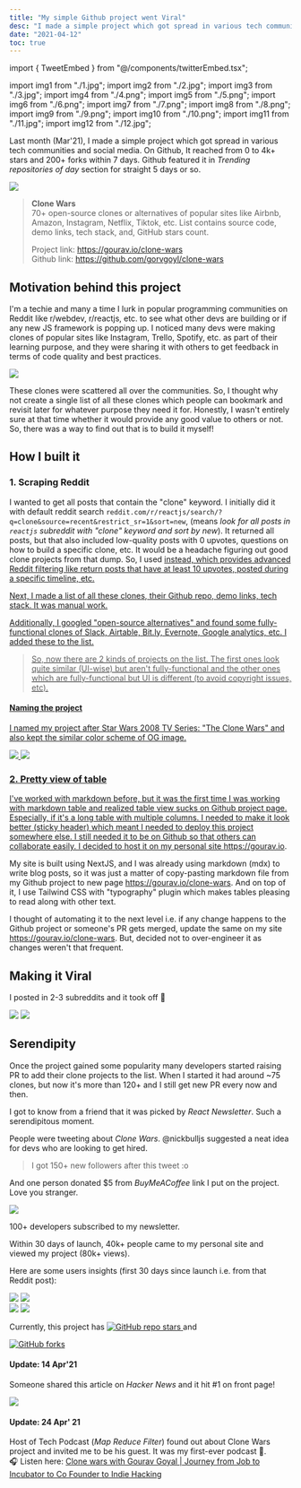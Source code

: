 ```yaml
---
title: "My simple Github project went Viral"
desc: "I made a simple project which got spread in various tech communities and social media. Github featured it in 'Trending repositories of day' section"
date: "2021-04-12"
toc: true
---
```


import { TweetEmbed } from "@/components/twitterEmbed.tsx";

import img1 from "./1.jpg";
import img2 from "./2.jpg";
import img3 from "./3.jpg";
import img4 from "./4.png";
import img5 from "./5.png";
import img6 from "./6.png";
import img7 from "./7.png";
import img8 from "./8.png";
import img9 from "./9.png";
import img10 from "./10.png";
import img11 from "./11.jpg";
import img12 from "./12.jpg";

Last month (Mar'21), I made a simple project which got spread in various tech communities and social media. On Github, It reached from 0 to 4k+ stars and 200+ forks within 7 days. Github featured it in _Trending repositories of day_ section for straight 5 days or so.

<Img src={img1} type="ss" className="md:w-2/3" caption="Trending on Github - 13 Mar'21" />

> **Clone Wars**  
> 70+ open-source clones or alternatives of popular sites like Airbnb, Amazon, Instagram, Netflix, Tiktok, etc. List contains source code, demo links, tech stack, and, GitHub stars count.
>
> Project link: https://gourav.io/clone-wars  
> Github link: https://github.com/gorvgoyl/clone-wars

## Motivation behind this project

I'm a techie and many a time I lurk in popular programming communities on Reddit like r/webdev, r/reactjs, etc. to see what other devs are building or if any new JS framework is popping up. I noticed many devs were making clones of popular sites like Instagram, Trello, Spotify, etc. as part of their learning purpose, and they were sharing it with others to get feedback in terms of code quality and best practices.

<Img src={img11} type="ss"  caption="devs sharing their projects in r/reactjs" />

These clones were scattered all over the communities. So, I thought why not create a single list of all these clones which people can bookmark and revisit later for whatever purpose they need it for. Honestly, I wasn't entirely sure at that time whether it would provide any good value to others or not. So, there was a way to find out that is to build it myself!

## How I built it

### 1. Scraping Reddit

I wanted to get all posts that contain the "clone" keyword. I initially did it with default reddit search `reddit.com/r/reactjs/search/?q=clone&source=recent&restrict_sr=1&sort=new`, (means _look for all posts in `reactjs` subreddit with "clone" keyword and sort by new_). It returned all posts, but that also included low-quality posts with 0 upvotes, questions on how to build a specific clone, etc. It would be a headache figuring out good clone projects from that dump. So, I used <A href="https://redditsearch.io" new={1} text="redditsearch.io"/> instead, which provides advanced Reddit filtering like return posts that have at least 10 upvotes, posted during a specific timeline, etc.

Next, I made a list of all these clones, their Github repo, demo links, tech stack. It was manual work.

Additionally, I googled "open-source alternatives" and found some fully-functional clones of Slack, Airtable, Bit.ly, Evernote, Google analytics, etc. I added these to the list.

> So, now there are 2 kinds of projects on the list. The first ones look quite similar (UI-wise) but aren't fully-functional and the other ones which are fully-functional but UI is different (to avoid copyright issues, etc).

#### Naming the project

I named my project after Star Wars 2008 TV Series: "The Clone Wars" and also kept the similar color scheme of OG image.

<div className="flex items-baseline space-x-2">
<Img src={img2} type="ss"  caption="Star Wars 2008 TV Series: The Clone Wars" />
<Img src={img3} type="ss"  caption="Clone Wars: Github project" />
</div>

### 2. Pretty view of table

I've worked with markdown before, but it was the first time I was working with markdown table and realized table view sucks on Github project page. Especially, if it's a long table with multiple columns. I needed to make it look better (sticky header) which meant I needed to deploy this project somewhere else. I still needed it to be on Github so that others can collaborate easily. I decided to host it on my personal site https://gourav.io.

My site is built using NextJS, and I was already using markdown (mdx) to write blog posts, so it was just a matter of copy-pasting markdown file from my Github project to new page https://gourav.io/clone-wars. And on top of it, I use Tailwind CSS with "typography" plugin which makes tables pleasing to read along with other text.

I thought of automating it to the next level i.e. if any change happens to the Github project or someone's PR gets merged, update the same on my site https://gourav.io/clone-wars. But, decided not to over-engineer it as changes weren't that frequent.

## Making it Viral

I posted in 2-3 subreddits and it took off 🚀

<Img src={img4} type="ss"  caption="reddit.com/r/reactjs" />
<Img src={img5} type="ss"  caption="reddit.com/r/webdev" />

## Serendipity

Once the project gained some popularity many developers started raising PR to add their clone projects to the list. When I started it had around ~75 clones, but now it's more than 120+ and I still get new PR every now and then.

I got to know from a friend that it was picked by _React Newsletter_. Such a serendipitous moment.

People were tweeting about _Clone Wars_. @nickbulljs suggested a neat idea for devs who are looking to get hired.

<TweetEmbed tweetId="1373573194846765061"/>

> I got 150+ new followers after this tweet :o

And one person donated $5 from _BuyMeACoffee_ link I put on the project. Love you stranger.

<Img src={img6} type="ss"  caption="" />

100+ developers subscribed to my newsletter.

Within 30 days of launch, 40k+ people came to my personal site and viewed my project (80k+ views).

Here are some users insights (first 30 days since launch i.e. from that Reddit post):

<div className="flex items-baseline space-x-2">
<Img src={img7} type="ss"  caption="Top referral sites" />
<Img src={img8} type="ss"  caption="Users by countries " />
</div>

<div className="flex items-baseline space-x-2">
<Img src={img9} type="ss"  caption="Users by OS" />
<Img src={img10} type="ss"  caption="Users by browsers" />
</div>

<span> Currently, this project has </span>
<a
    title="GitHub repo stars"
    href="https://github.com/gorvgoyl/clone-wars"
    target="_blank"
    rel="noopener"
    >
<Img
type="badge"
alt="GitHub repo stars"
src="https://img.shields.io/github/stars/gorvgoyl/clone-wars?style=flat-square&logo=github&color=#44cc11"
/>
</a>
<span> and </span>

<a
    title="Github repo forks"
    href="https://github.com/gorvgoyl/clone-wars"
    target="_blank"
    rel="noopener"
    >

<Img
type="badge"
alt="GitHub forks"
src="https://img.shields.io/github/forks/gorvgoyl/clone-wars?style=flat-square&logo=github&color=#44cc11"
/>
</a>

#### Update: 14 Apr'21

Someone shared this article on _Hacker News_ and it hit #1 on front page!

<Img src={img12} type="ss"  caption="Front page of HN - 14 Apr'21" />

#### Update: 24 Apr' 21

Host of Tech Podcast (_Map Reduce Filter_) found out about Clone Wars project and invited me to be his guest. It was my first-ever podcast 🙌.  
🎧 Listen here: [Clone wars with Gourav Goyal | Journey from Job to Incubator to Co Founder to Indie Hacking](https://anchor.fm/life-of-utkarsh/episodes/Clone-wars-with-Gourav-Goyal--Journey-from-Job-to-Incubator-to-Co-Founder-to-Indie-Hacking-evdr04/a-a57ms61)

<TweetEmbed tweetId="1385831470741090304"/>
